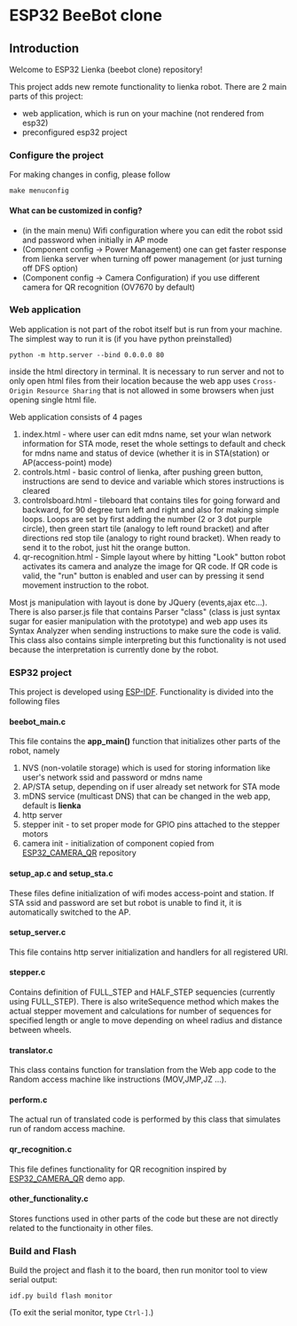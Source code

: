 # ESP32 BeeBot clone


## Introduction

Welcome to ESP32 Lienka (beebot clone) repository!

This project adds new remote functionality to lienka robot.
There are 2 main parts of this project:

- web application, which is run on your machine (not rendered from esp32)
- preconfigured esp32 project

### Configure the project

For making changes in config, please follow
```
make menuconfig
```
#### What can be customized in config?
-  (in the main menu) Wifi configuration where you can edit the robot ssid and password when initially in AP mode
-  (Component config -> Power Management) one can get faster response from lienka server when turning off power management (or just turning off DFS option)
-  (Component config -> Camera Configuration) if you use different camera for QR recognition (OV7670 by default)


### Web application

Web application is not part of the robot itself but is run from your machine. The simplest way to run it is (if you have python preinstalled)
```
python -m http.server --bind 0.0.0.0 80
```
inside the html directory in terminal. It is necessary to run server and not to only open html files from their location because the web app uses `Cross-Origin Resource Sharing` that is not allowed in some browsers when just opening single html file.

Web application consists of 4 pages
1. index.html - where user can edit mdns name, set your wlan network information for STA mode, reset the whole settings to default and check for mdns name and status of device (whether it is in STA(station) or AP(access-point) mode)
2. controls.html - basic control of lienka, after pushing green button, instructions are send to device and variable which stores instructions is cleared
3. controlsboard.html - tileboard that contains tiles for going forward and backward, for 90 degree turn left and right and also for making simple loops. Loops are set by first adding the number (2 or 3 dot purple circle), then green start tile (analogy to left round bracket) and after directions red stop tile (analogy to right round bracket). When ready to send it to the robot, just hit the orange button.
4. qr-recognition.html - Simple layout where by hitting "Look" button robot activates its camera and analyze the image for QR code. If QR code is valid, the "run" button is enabled and user can by pressing it send movement instruction to the robot.

Most js manipulation with layout is done by JQuery (events,ajax etc...). There is also parser.js file that contains Parser "class" (class is just syntax sugar for easier manipulation with the prototype) and web app uses its Syntax Analyzer when sending instructions to make sure the code is valid. This class also contains simple interpreting but this functionality is not used because the interpretation is currently done by the robot.


### ESP32 project

This project is developed using [ESP-IDF](https://github.com/espressif/esp-idf). Functionality is divided into the following files

#### beebot_main.c

This file contains the **app_main()** function that initializes other parts of the robot, namely
1. NVS (non-volatile storage) which is used for storing information like user's network ssid and password or mdns name
2. AP/STA setup, depending on if user already set network for STA mode
3. mDNS service (multicast DNS) that can be changed in the web app, default is **lienka**
4. http server
5. stepper init - to set proper mode for GPIO pins attached to the stepper motors
6. camera init - initialization of component copied from [ESP32_CAMERA_QR](https://github.com/jjsch-dev/ESP32_CAMERA_QR.git) repository

#### setup_ap.c and setup_sta.c

These files define initialization of wifi modes access-point and station. If STA ssid and password are set but robot is unable to find it, it is automatically switched to the AP.

#### setup_server.c

This file contains http server initialization and handlers for all registered URI.

#### stepper.c

Contains definition of FULL_STEP and HALF_STEP sequencies (currently using FULL_STEP). There is also writeSequence method which makes the actual stepper movement and calculations for number of sequences for specified length or angle to move depending on wheel radius and distance between wheels.

#### translator.c

This class contains function for translation from the Web app code to the Random access machine like instructions (MOV,JMP,JZ ...).

#### perform.c

The actual run of translated code is performed by this class that simulates run of random access machine.

#### qr_recognition.c

This file defines functionality for QR recognition inspired by [ESP32_CAMERA_QR](https://github.com/jjsch-dev/ESP32_CAMERA_QR.git) demo app.


#### other_functionality.c

Stores functions used in other parts of the code but these are not directly related to the functionaity in other files.

### Build and Flash

Build the project and flash it to the board, then run monitor tool to view serial output:

```
idf.py build flash monitor
```

(To exit the serial monitor, type ``Ctrl-]``.)

